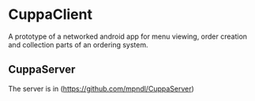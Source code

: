 # CuppaClient
A prototype of a networked android app for menu viewing, order creation and collection parts of an ordering system.
 
## CuppaServer
The server is in (https://github.com/mpndl/CuppaServer)
